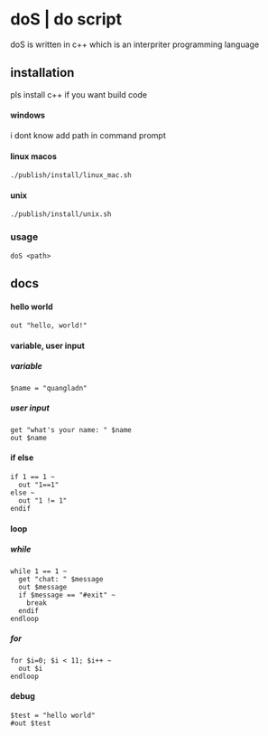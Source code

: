 # doS | do script

doS is written in c++ which is an interpriter programming language

## installation
pls install c++ if you want build code

#### windows
i dont know add path in command prompt

#### linux macos
```
./publish/install/linux_mac.sh
```

#### unix
```
./publish/install/unix.sh
```

### usage
```
doS <path>
```

## docs

#### hello world
```
out "hello, world!"
```

#### variable, user input

##### variable
```
$name = "quangladn"
```

##### user input
```
get "what's your name: " $name
out $name
```

#### if else
```
if 1 == 1 ~
  out "1==1"
else ~
  out "1 != 1"
endif
```
#### loop

##### while
```
while 1 == 1 ~
  get "chat: " $message
  out $message
  if $message == "#exit" ~
    break
  endif
endloop
```

##### for
```
for $i=0; $i < 11; $i++ ~
  out $i
endloop
```

#### debug
```
$test = "hello world"
#out $test
```
